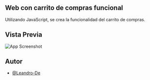 ## Web con carrito de compras funcional

Utilizando JavaScript, se crea la funcionalidad del carrito de compras.





  
## Vista Previa

![App Screenshot](https://i.imgur.com/ATGfOnv.png)

  
## Autor

- [@Leandro-De](https://github.com/Leandro-De)

  

